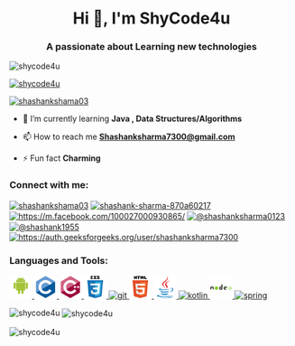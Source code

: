 <h1 align="center">Hi 👋, I'm ShyCode4u</h1>
<h3 align="center">A passionate about Learning new technologies</h3>

<p align="left"> <img src="https://komarev.com/ghpvc/?username=shycode4u&label=Profile%20views&color=0e75b6&style=flat" alt="shycode4u" /> </p>

<p align="left"> <a href="https://github.com/ryo-ma/github-profile-trophy"><img src="https://github-profile-trophy.vercel.app/?username=shycode4u" alt="shycode4u" /></a> </p>

<p align="left"> <a href="https://twitter.com/shashankshama03" target="blank"><img src="https://img.shields.io/twitter/follow/shashankshama03?logo=twitter&style=for-the-badge" alt="shashankshama03" /></a> </p>

- 🌱 I’m currently learning **Java , Data Structures/Algorithms**

- 📫 How to reach me **Shashanksharma7300@gmail.com**

- ⚡ Fun fact **Charming**

<h3 align="left">Connect with me:</h3>
<p align="left">
<a href="https://twitter.com/shashankshama03" target="blank"><img align="center" src="https://raw.githubusercontent.com/rahuldkjain/github-profile-readme-generator/master/src/images/icons/Social/twitter.svg" alt="shashankshama03" height="30" width="40" /></a>
<a href="https://linkedin.com/in/shashank-sharma-870a60217" target="blank"><img align="center" src="https://raw.githubusercontent.com/rahuldkjain/github-profile-readme-generator/master/src/images/icons/Social/linked-in-alt.svg" alt="shashank-sharma-870a60217" height="30" width="40" /></a>
<a href="https://fb.com/https://m.facebook.com/100027000930865/" target="blank"><img align="center" src="https://raw.githubusercontent.com/rahuldkjain/github-profile-readme-generator/master/src/images/icons/Social/facebook.svg" alt="https://m.facebook.com/100027000930865/" height="30" width="40" /></a>
<a href="https://instagram.com/@shashanksharma0123" target="blank"><img align="center" src="https://raw.githubusercontent.com/rahuldkjain/github-profile-readme-generator/master/src/images/icons/Social/instagram.svg" alt="@shashanksharma0123" height="30" width="40" /></a>
<a href="https://www.hackerearth.com/@shashank1955" target="blank"><img align="center" src="https://raw.githubusercontent.com/rahuldkjain/github-profile-readme-generator/master/src/images/icons/Social/hackerearth.svg" alt="@shashank1955" height="30" width="40" /></a>
<a href="https://auth.geeksforgeeks.org/user/https://auth.geeksforgeeks.org/user/shashanksharma7300" target="blank"><img align="center" src="https://raw.githubusercontent.com/rahuldkjain/github-profile-readme-generator/master/src/images/icons/Social/geeks-for-geeks.svg" alt="https://auth.geeksforgeeks.org/user/shashanksharma7300" height="30" width="40" /></a>
</p>

<h3 align="left">Languages and Tools:</h3>
<p align="left"> <a href="https://developer.android.com" target="_blank"> <img src="https://raw.githubusercontent.com/devicons/devicon/master/icons/android/android-original-wordmark.svg" alt="android" width="40" height="40"/> </a> <a href="https://www.cprogramming.com/" target="_blank"> <img src="https://raw.githubusercontent.com/devicons/devicon/master/icons/c/c-original.svg" alt="c" width="40" height="40"/> </a> <a href="https://www.w3schools.com/cpp/" target="_blank"> <img src="https://raw.githubusercontent.com/devicons/devicon/master/icons/cplusplus/cplusplus-original.svg" alt="cplusplus" width="40" height="40"/> </a> <a href="https://www.w3schools.com/css/" target="_blank"> <img src="https://raw.githubusercontent.com/devicons/devicon/master/icons/css3/css3-original-wordmark.svg" alt="css3" width="40" height="40"/> </a> <a href="https://git-scm.com/" target="_blank"> <img src="https://www.vectorlogo.zone/logos/git-scm/git-scm-icon.svg" alt="git" width="40" height="40"/> </a> <a href="https://www.w3.org/html/" target="_blank"> <img src="https://raw.githubusercontent.com/devicons/devicon/master/icons/html5/html5-original-wordmark.svg" alt="html5" width="40" height="40"/> </a> <a href="https://www.java.com" target="_blank"> <img src="https://raw.githubusercontent.com/devicons/devicon/master/icons/java/java-original.svg" alt="java" width="40" height="40"/> </a> <a href="https://kotlinlang.org" target="_blank"> <img src="https://www.vectorlogo.zone/logos/kotlinlang/kotlinlang-icon.svg" alt="kotlin" width="40" height="40"/> </a> <a href="https://nodejs.org" target="_blank"> <img src="https://raw.githubusercontent.com/devicons/devicon/master/icons/nodejs/nodejs-original-wordmark.svg" alt="nodejs" width="40" height="40"/> </a> <a href="https://spring.io/" target="_blank"> <img src="https://www.vectorlogo.zone/logos/springio/springio-icon.svg" alt="spring" width="40" height="40"/> </a> </p>

<p><img align="left" src="https://github-readme-stats.vercel.app/api/top-langs?username=shycode4u&show_icons=true&locale=en&layout=compact" alt="shycode4u" /></p>

<p>&nbsp;<img align="center" src="https://github-readme-stats.vercel.app/api?username=shycode4u&show_icons=true&locale=en" alt="shycode4u" /></p>

<p><img align="center" src="https://github-readme-streak-stats.herokuapp.com/?user=shycode4u&" alt="shycode4u" /></p>
